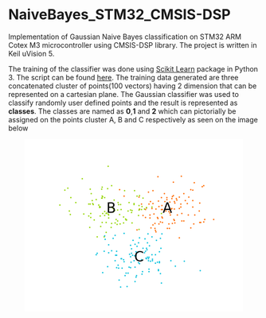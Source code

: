 # NaiveBayes_STM32_CMSIS-DSP
Implementation of Gaussian Naive Bayes classification on STM32 ARM Cotex M3 microcontroller using CMSIS-DSP library. The project is written in Keil uVision 5.

The training of the classifier was done using [Scikit Learn](https://scikit-learn.org/stable/) package in Python 3. The script can be found [here](./Python).
The training data generated are three concatenated cluster of points(100 vectors) having 2 dimension that can be represented on a cartesian plane. The Gaussian classifier was used to classify randomly user defined points and the result is represented as **classes**. The classes are named as **0**,**1** and **2** which can pictorially be assigned on the points cluster A, B and C respectively as seen on the image below

<p align="center">
  <img src="./images/cluster.png" />
</p>

